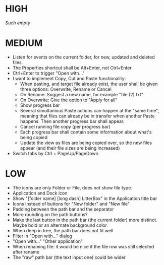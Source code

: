 # HIGH

_Such empty_

# MEDIUM

* Listen for events on the current folder, for new, updated and deleted files
* The Properties shortcut shall be Alt+Enter, not Ctrl+Enter
* Ctrl+Enter to trigger "Open with..."
* I want to implement Copy, Cut and Paste functionality:
  - When pasting, and target file already exist, the user shall be given three options: Overwrite, Rename or Cancel
  - On Rename: Suggest a new name, for example "file (2).txt"
  - On Overwrite: Give the option to "Apply for all"
  - Show progress bar
  - Several simultanious Paste actions can happen at the "same time", meaning that files can already be in transfer when another Paste happens. Then another progress bar shall appear.
  - Cancel running file copy (per progress bar)
  - Each progress bar shall contain some information about what's being copied
  - Update the view as files are being copied over, so the new files appear (and their file sizes are being increased)
* Switch tabs by Ctrl + PageUp/PageDown

# LOW

* The icons are only Folder or File, does not show file type.
* Application and Dock icon
* Show "[folder name] [long dash] LitterBox" in the Application title bar
* Icons instead of buttons for "New folder" and "New file"
* Padding between the path bar and the separator
* More rounding on the path buttons?
* Make the last button in the path bar (the current folder) more distinct. Maybe bold or an alternate background color.
* When deep in tree, the path bar does not fit well
* Filter in "Open with..." dialog
* "Open with..." "Other application"
* When renaming file: it would be nice if the file row was still selected after rename
* The "raw" path bar (the text input one) could be wider
